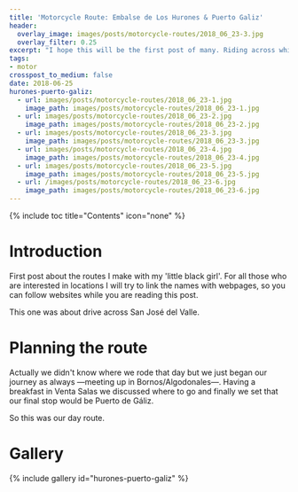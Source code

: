 ```yaml
---
title: 'Motorcycle Route: Embalse de Los Hurones & Puerto Galiz'
header:
  overlay_image: images/posts/motorcycle-routes/2018_06_23-3.jpg
  overlay_filter: 0.25
excerpt: "I hope this will be the first post of many. Riding across white villages in Cádiz is, I think, one of the best sensation ever. I've created this part of my blog in order to try expressing those emotions"
tags:
- motor
crosspost_to_medium: false
date: 2018-06-25
hurones-puerto-galiz:
  - url: images/posts/motorcycle-routes/2018_06_23-1.jpg
    image_path: images/posts/motorcycle-routes/2018_06_23-1.jpg
  - url: images/posts/motorcycle-routes/2018_06_23-2.jpg
    image_path: images/posts/motorcycle-routes/2018_06_23-2.jpg
  - url: images/posts/motorcycle-routes/2018_06_23-3.jpg
    image_path: images/posts/motorcycle-routes/2018_06_23-3.jpg
  - url: images/posts/motorcycle-routes/2018_06_23-4.jpg
    image_path: images/posts/motorcycle-routes/2018_06_23-4.jpg
  - url: images/posts/motorcycle-routes/2018_06_23-5.jpg
    image_path: images/posts/motorcycle-routes/2018_06_23-5.jpg
  - url: /images/posts/motorcycle-routes/2018_06_23-6.jpg
    image_path: images/posts/motorcycle-routes/2018_06_23-6.jpg
---
```


{% include toc title="Contents" icon="none" %}

# Introduction

First post about the routes I make with my 'little black girl'.
For all those who are interested in locations I will try to link the names with webpages, so you can follow websites while you are reading this post.

This one was about drive across San José del Valle.

# Planning the route

Actually we didn't know where we rode that day but we just began our journey as always —meeting up in Bornos/Algodonales—. Having a breakfast in Venta Salas we discussed where to go and finally we set that our final stop would be Puerto de Gáliz.

So this was our day route.

# Gallery

{% include gallery id="hurones-puerto-galiz" %}
